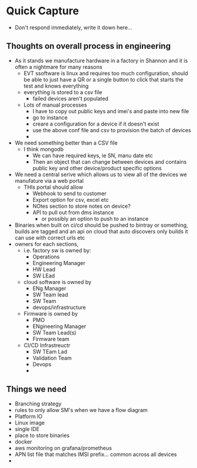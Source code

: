# Quick Capture

- Don't respond immediately, write it down here...


## Thoughts on overall process in engineering
- As it stands we manufacture hardware in a factory in Shannon and it is often a  nightmare for many reasons
	- EVT ssoftware is linux and requires too much configuration, should be able to just have a QR or a single button to click that starts the test and knows everything
	- everything is stored to a csv file
		- failed devices aren't populated
	- Lots of manual processes
		- I have to copy out public keys and imei's and paste into new file
		- go to instance
		- creare a configuration for a device if it doesn't exist
		- use the above conf file and csv to provision the batch of devices
		- 
- We need something better than a CSV file
	- I think mongodb
		- We can have required keys, ie SN, manu date etc
		- Then an object that can change between devices and contains public key and other device/product specific options
- We need a central serive which allows us to view all of the devices we manufature via a web portal
	- THIs portal should allow
		- Webhook to send to customer
		- Export option for csv, excel etc
		- NOtes section to store notes on device?
		- API to pull out from dms instance
			- or possibly an option to push to an instance
- Binaries when built on ci/cd should be pushed to bintray or something, builds are tagged and an api on cloud that auto discovers only builds it can use with correct urls etc
- owners for each sections, 
	- i.e. factory sw is owned by:
		- Operations
		- Engineering Manager
		- HW Lead
		- SW LEad
	- cloud software is owned by
		- ENg Manager
		- SW Team lead
		- SW Team
		- devops/infrastructure
	- Firmware is owned by
		- PMO
		- ENgineering Manager
		- SW Team Lead(s)
		- Firmware team
	- CI/CD Infrastreuctr
		- SW TEam Lad
		- Validation Team
		- Devops
		- 


## Things we need
- Branching strategy
- rules to only allow SM's when we have a flow diagram
- Platform IO
- Linux image
- single IDE
- place to store binaries
- docker
- aws monitoring on grafana/prometheus
- APN list file that matches IMSI prefix... common across all devices
- 